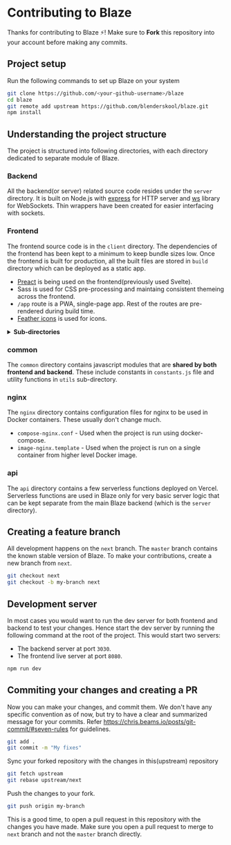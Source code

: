 # Contributing to Blaze
Thanks for contributing to Blaze :zap:! Make sure to **Fork** this repository into your account before making any commits.

## Project setup
Run the following commands to set up Blaze on your system
```bash
git clone https://github.com/<your-github-username>/blaze
cd blaze
git remote add upstream https://github.com/blenderskool/blaze.git
npm install
```

## Understanding the project structure
The project is structured into following directories, with each directory dedicated to separate module of Blaze.

### Backend
All the backend(or server) related source code resides under the `server` directory. It is built on Node.js with [express](http://expressjs.com/) for HTTP server and [ws](https://www.npmjs.com/package/ws) library for WebSockets. Thin wrappers have been created for easier interfacing with sockets.

### Frontend
The frontend source code is in the `client` directory. The dependencies of the frontend has been kept to a minimum to keep bundle sizes low. Once the frontend is built for production, all the built files are stored in `build` directory which can be deployed as a static app.

- [Preact](https://preactjs.com/) is being used on the frontend(previously used Svelte).
- Sass is used for CSS pre-processing and maintaing consistent themeing across the frontend.
- `/app` route is a PWA, single-page app. Rest of the routes are pre-rendered during build time.
- [Feather icons](https://feathericons.com/) is used for icons.

<details><summary><b>Sub-directories</b></summary>
<ul>
<li><code>assets</code> - used to store the static assets such as images.</li>
<li><code>components</code> - contains all the UI components of Blaze.</li>
<li><code>hooks</code> - custom Preact hooks.</li>
<li><code>routes</code> - components related to different routes of Blaze and router configuration.</li>
<ul>
  <li><code>App</code> - subroutes of the single-page app under <code>/app</code> route.</li>
  <li><code>Pages</code> - rest of the routes that need to be pre-rendered.</li>
</ul>
<li><code>scss</code> - theme level scss. (Note: component specific scss goes within the corresponding component directory)</li>
<li><code>utils</code> - javascript utility functions</li>
</ul>
</details>

### common
The `common` directory contains javascript modules that are **shared by both frontend and backend**. These include constants in `constants.js` file and utility functions in `utils` sub-directory.

### nginx
The `nginx` directory contains configuration files for nginx to be used in Docker containers. These usually don't change much.
- `compose-nginx.conf` - Used when the project is run using docker-compose.
- `image-nginx.template` - Used when the project is run on a single container from higher level Docker image.

### api
The `api` directory contains a few serverless functions deployed on Vercel. Serverless functions are used in Blaze only for very basic server logic that can be kept separate from the main Blaze backend (which is the `server` directory).


## Creating a feature branch
All development happens on the `next` branch. The `master` branch contains the known stable version of Blaze. To make your contributions, create a new branch from `next`.
```bash
git checkout next
git checkout -b my-branch next
```

## Development server
In most cases you would want to run the dev server for both frontend and backend to test your changes. Hence start the dev server by running the following command at the root of the project. This would start two servers:
- The backend server at port `3030`.
- The frontend live server at port `8080`.

```bash
npm run dev
```

## Commiting your changes and creating a PR
Now you can make your changes, and commit them. We don't have any specific convention as of now, but try to have a clear and summarized message for your commits. Refer https://chris.beams.io/posts/git-commit/#seven-rules for guidelines.

```bash
git add .
git commit -m "My fixes"
```

Sync your forked repository with the changes in this(upstream) repository
```bash
git fetch upstream
git rebase upstream/next
```

Push the changes to your fork.
```bash
git push origin my-branch
```

This is a good time, to open a pull request in this repository with the changes you have made. Make sure you open a pull request to merge to `next` branch and not the `master` branch directly.
